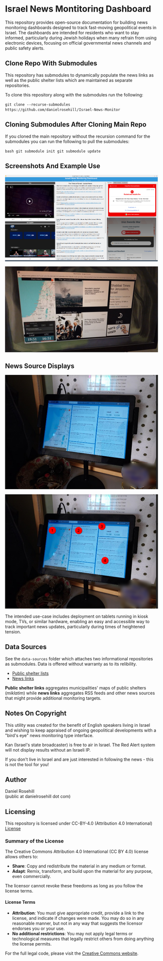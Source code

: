 # Israel News Montitoring Dashboard

This repository provides open-source documentation for building news monitoring dashboards designed to track fast-moving geopolitical events in Israel. The dashboards are intended for residents who want to stay informed, particularly during Jewish holidays when many refrain from using electronic devices, focusing on official governmental news channels and public safety alerts.

##  Clone Repo With Submodules

This repository has submodules to dynamically populate the news links as well as the public shelter lists which are maintained as separate repositories.

To clone this repository along with the submodules run the following:

`git clone --recurse-submodules https://github.com/danielrosehill/Israel-News-Monitor`

## Cloning Submodules After Cloning Main Repo

If you cloned the main repository without the recursion command for the submodules you can run the following to pull the submodules:

`bash
git submodule init
git submodule update
`

## Screenshots And Example Use

![alt text](Screenshots/1.png)

![alt text](Screenshots/4.png)

## News Source Displays

![alt text](Screenshots/3.png)

![alt text](Screenshots/2.png)

The intended use-case includes deployment on tablets running in kiosk mode, TVs, or similar hardware, enabling an easy and accessible way to track important news updates, particularly during times of heightened tension.  

## Data Sources

See the `data-sources` folder which attaches two informational repositories as submodules. Data is offered without warranty as to its relibility.

- [Public shelter lists](https://github.com/danielrosehill/Public-Shelter-Lists-Israel/tree/bdf68675fa68a70b69436c222b12e6ef59ea801f)
- [News links](https://github.com/danielrosehill/Israeli-News-Links/tree/53875c4b556907b5d8db2b23eed26fe9d64494b0)

**Public shelter links** aggregates municipalities' maps of public shelters (*miklatim*) while **news links** aggregates RSS feeds and other news sources that might provide additional monitoring targets.

## Notes On Copyright

This utility was created for the benefit of English speakers living in Israel and wishing to keep appraised of ongoing geopolitical developments with a "bird's eye" news monitoring type interface. 

Kan (Israel's state broadcaster) is free to air in Israel. The Red Alert system will not display results without an Israeli IP.

If you don't live in Israel and are just interested in following the news - this is not the tool for you!

## Author

Daniel Rosehill  
(public at danielrosehill dot com)

## Licensing

This repository is licensed under CC-BY-4.0 (Attribution 4.0 International) 
[License](https://creativecommons.org/licenses/by/4.0/)

### Summary of the License
The Creative Commons Attribution 4.0 International (CC BY 4.0) license allows others to:
- **Share**: Copy and redistribute the material in any medium or format.
- **Adapt**: Remix, transform, and build upon the material for any purpose, even commercially.

The licensor cannot revoke these freedoms as long as you follow the license terms.

#### License Terms
- **Attribution**: You must give appropriate credit, provide a link to the license, and indicate if changes were made. You may do so in any reasonable manner, but not in any way that suggests the licensor endorses you or your use.
- **No additional restrictions**: You may not apply legal terms or technological measures that legally restrict others from doing anything the license permits.

For the full legal code, please visit the [Creative Commons website](https://creativecommons.org/licenses/by/4.0/legalcode).